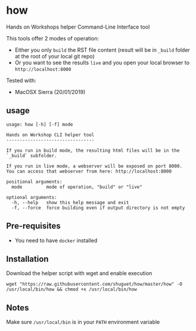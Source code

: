 # how
Hands on Workshops helper Command-Line Interface tool

This tools offer 2 modes of operation:
* Either you only `build` the RST file content (result will be in `_build` folder at the root of your local git repo)
* Or you want to see the results `live` and you open your local browser to `http://localhost:8000`

Tested with:

* MacOSX Sierra (20/01/2019)

## usage
```shell
usage: how [-h] [-f] mode

Hands on Workshop CLI helper tool
---------------------------------

If you run in build mode, the resulting html files will be in the `_build` subfolder.

If you run in live mode, a webserver will be exposed on port 8000.
You can access that webserver from here: http://localhost:8000

positional arguments:
  mode         mode of operation, "build" or "live"

optional arguments:
  -h, --help   show this help message and exit
  -f, --force  force building even if output directory is not empty
```

## Pre-requisites
* You need to have `docker` installed

## Installation

Download the helper script with wget and enable execution

```shell
wget "https://raw.githubusercontent.com/shuguet/how/master/how" -O /usr/local/bin/how && chmod +x /usr/local/bin/how
```

## Notes
Make sure `/usr/local/bin` is in your `PATH` environment variable
